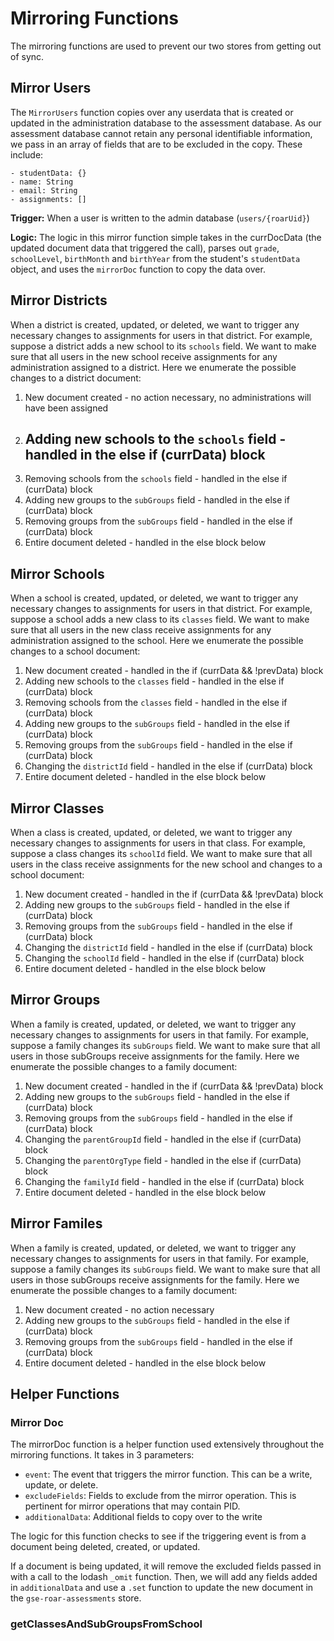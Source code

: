 # Mirroring Functions

The mirroring functions are used to prevent our two stores from getting out of sync.

## Mirror Users

The `MirrorUsers` function copies over any userdata that is created or updated in the administration database to the assessment database. As our assessment database cannot retain any personal identifiable information, we pass in an array of fields that are to be excluded in the copy. These include:

```
- studentData: {}
- name: String
- email: String
- assignments: []
```

**Trigger:** When a user is written to the admin database (`users/{roarUid}`)

**Logic:** The logic in this mirror function simple takes in the currDocData (the updated document data that triggered the call), parses out `grade`, `schoolLevel`, `birthMonth` and `birthYear` from the student's `studentData` object, and uses the `mirrorDoc` function to copy the data over.

## Mirror Districts

When a district is created, updated, or deleted, we want to trigger any necessary changes to assignments for users in that district. For example, suppose a district adds a new school to its `schools` field. We want to make sure that all users in the new school receive assignments for any administration assigned to a district. Here we enumerate the possible changes to a district document:

1. New document created - no action necessary, no administrations will have been assigned
2. Adding new schools to the `schools` field - handled in the else if (currData) block
    - 
3. Removing schools from the `schools` field - handled in the else if (currData) block
4. Adding new groups to the `subGroups` field - handled in the else if (currData) block
5. Removing groups from the `subGroups` field - handled in the else if (currData) block
6. Entire document deleted - handled in the else block below

## Mirror Schools

When a school is created, updated, or deleted, we want to trigger any necessary changes to assignments for users in that district. For example, suppose a school adds a new class to its ``classes`` field. We want to make sure that all users in the new class receive assignments for any administration assigned to the school. Here we enumerate the possible
changes to a school document:

1. New document created - handled in the if (currData && !prevData) block
2. Adding new schools to the ``classes`` field - handled in the else if (currData) block
3. Removing schools from the ``classes`` field - handled in the else if (currData) block
4. Adding new groups to the ``subGroups`` field - handled in the else if (currData) block
5. Removing groups from the ``subGroups`` field - handled in the else if (currData) block
6. Changing the ``districtId`` field - handled in the else if (currData) block
7. Entire document deleted - handled in the else block below

## Mirror Classes


When a class is created, updated, or deleted, we want to trigger any necessary changes to assignments for users in that class. For example, suppose a class changes its ``schoolId`` field. We want to make sure that all users in the class receive assignments for the new school and changes to a school document:

1. New document created - handled in the if (currData && !prevData) block
2. Adding new groups to the ``subGroups`` field - handled in the else if (currData) block
3. Removing groups from the ``subGroups`` field - handled in the else if (currData) block
4. Changing the ``districtId`` field - handled in the else if (currData) block
5. Changing the ``schoolId`` field - handled in the else if (currData) block
6. Entire document deleted - handled in the else block below

## Mirror Groups


When a family is created, updated, or deleted, we want to trigger any necessary changes to assignments for users in that family. For example, suppose a family changes its ``subGroups`` field. We want to make sure that all users in those subGroups receive assignments for the family.  Here we enumerate the possible changes to a family document:

1. New document created - handled in the if (currData && !prevData) block
2. Adding new groups to the ``subGroups`` field - handled in the else if (currData) block
3. Removing groups from the ``subGroups`` field - handled in the else if (currData) block
4. Changing the ``parentGroupId`` field - handled in the else if (currData) block
4. Changing the ``parentOrgType`` field - handled in the else if (currData) block
5. Changing the ``familyId`` field - handled in the else if (currData) block
6. Entire document deleted - handled in the else block below

## Mirror Familes


When a family is created, updated, or deleted, we want to trigger any necessary changes to assignments for users in that family. For example, suppose a family changes its ``subGroups`` field. We want to make sure that all users in those subGroups receive assignments for the family.  Here we enumerate the possible changes to a family document:

1. New document created - no action necessary
2. Adding new groups to the ``subGroups`` field - handled in the else if (currData) block
3. Removing groups from the ``subGroups`` field - handled in the else if (currData) block
4. Entire document deleted - handled in the else block below

## Helper Functions

### Mirror Doc

The mirrorDoc function is a helper function used extensively throughout the mirroring functions. It takes in 3 parameters:

-   `event`: The event that triggers the mirror function. This can be a write, update, or delete.
-   `excludeFields`: Fields to exclude from the mirror operation. This is pertinent for mirror operations that may contain PID.
-   `additionalData`: Additional fields to copy over to the write

The logic for this function checks to see if the triggering event is from a document being deleted, created, or updated.

If a document is being updated, it will remove the excluded fields passed in with a call to the lodash `_omit` function. Then, we will add any fields added in `additionalData` and use a `.set` function to update the new document in the `gse-roar-assessments` store.

### getClassesAndSubGroupsFromSchool


